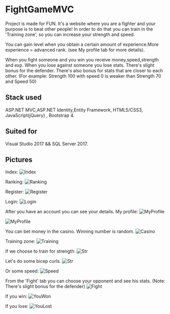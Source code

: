 # FightGameMVC
Project is made for FUN.
It's a website where you are a fighter and your purpose is to beat other people! In order to do that you can train in the 'Training zone', 
so you can increase your strength and speed.

You can gain level when you obtain a certain amount of experience.More experience = advanced rank. (see My profile tab for more details).

When you fight someone and you win you receive money,speed,strength and exp. When you lose against someone you lose stats.
There's slight bonus for the defender. There's also bonus for stats that are closer to each other. (For example: Strength 100 with speed 0 is weaker than Strength 70 and Speed 50)

## Stack used
ASP.NET MVC,ASP.NET Identity,Entity Framework, HTML5/CSS3, JavaScript(jQuery) , Bootstrap 4.

## Suited for
Visual Studio 2017 && SQL Server 2017.

## Pictures
Index:
![Index](https://github.com/BackNot/FightGameMVC/blob/master/PicturesOfProject/Index.png)

Ranking:
![Ranking](https://github.com/BackNot/FightGameMVC/blob/master/PicturesOfProject/Ranking.png?raw=true)


Register:
![Register](https://github.com/BackNot/FightGameMVC/blob/master/PicturesOfProject/Register.png)


Login:
![Login](https://github.com/BackNot/FightGameMVC/blob/master/PicturesOfProject/Login.png)


After you have an account you can see your details.
My profile:
![MyProfile](https://github.com/BackNot/FightGameMVC/blob/master/PicturesOfProject/MyProfile.png)

![MyProfile](https://github.com/BackNot/FightGameMVC/blob/master/PicturesOfProject/MyProfile2.png)


You can bet money in the casino. Winning number is random.
![Casino](https://github.com/BackNot/FightGameMVC/blob/master/PicturesOfProject/Casino.png)

Training zone:
![Training](https://github.com/BackNot/FightGameMVC/blob/master/PicturesOfProject/Training.png)


If we choose to train for strength:
![Str](https://github.com/BackNot/FightGameMVC/blob/master/PicturesOfProject/Str.png)

Let's do some bicep curls.
![Str](https://github.com/BackNot/FightGameMVC/blob/master/PicturesOfProject/Str1.png)


Or some speed:
![Speed](https://github.com/BackNot/FightGameMVC/blob/master/PicturesOfProject/Speed.png)


From the 'Fight' tab you can choose your opponent and see his stats. (Note: There's slight bonus for the defender)
![Fight](https://github.com/BackNot/FightGameMVC/blob/master/PicturesOfProject/Fight.png)


If you win:
![YouWon](https://github.com/BackNot/FightGameMVC/blob/master/PicturesOfProject/YouWon.png)

If you lose:
![YouLost](https://github.com/BackNot/FightGameMVC/blob/master/PicturesOfProject/YouLost.png)
